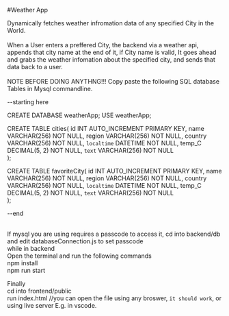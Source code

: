 #Weather App

Dynamically fetches weather infromation data of any specified City in the World.
<br>
<br>
When a User enters a preffered City, the backend via a weather api, appends that city name at the end of it, if City name is valid, It goes ahead and grabs the weather infomation about the specified city, and sends that data back to a user.
<br>
<br>
NOTE BEFORE DOING ANYTHNG!!!
Copy paste the following SQL database Tables in Mysql commandline. <br>

--starting here

CREATE DATABASE weatherApp;
USE weatherApp;

CREATE TABLE cities(
id INT AUTO_INCREMENT PRIMARY KEY,
name VARCHAR(256) NOT NULL,
region VARCHAR(256) NOT NULL,
country VARCHAR(256) NOT NULL,
`localtime` DATETIME NOT NULL,
temp_C DECIMAL(5, 2) NOT NULL,
`text` VARCHAR(256) NOT NULL  
);

CREATE TABLE favoriteCity(
id INT AUTO_INCREMENT PRIMARY KEY,
name VARCHAR(256) NOT NULL,
region VARCHAR(256) NOT NULL,
country VARCHAR(256) NOT NULL,
`localtime` DATETIME NOT NULL,
temp_C DECIMAL(5, 2) NOT NULL,
`text` VARCHAR(256) NOT NULL  
);

--end

<br>
If mysql you are using requires a passcode to access it, cd into backend/db and edit databaseConnection.js to set passcode
<br>
while in backend <br>
Open the terminal and run the following commands <br>
npm install <br>
npm run start <br>

Finally <br>
cd into frontend/public <br>
run index.html //you can open the file using any broswer, `it should work`, or using live server E.g. in vscode.
